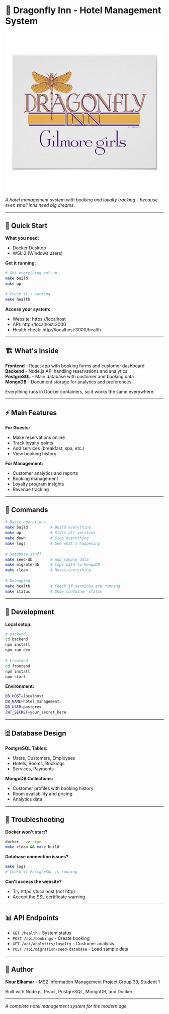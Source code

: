# 🏨 Dragonfly Inn - Hotel Management System

![Dragonfly Inn Logo](./logo.png)

*A hotel management system with booking and loyalty tracking - because even small inns need big dreams.*

---

## 🚀 Quick Start

**What you need:**
- Docker Desktop
- WSL 2 (Windows users)

**Get it running:**
```bash
# Get everything set up
make build
make up

# Check it's working
make health
```

**Access your system:**
- Website: https://localhost 
- API: http://localhost:3000
- Health check: http://localhost:3000/health

---

## 🏗️ What's Inside

**Frontend** - React app with booking forms and customer dashboard  
**Backend** - Node.js API handling reservations and analytics  
**PostgreSQL** - Main database with customer and booking data  
**MongoDB** - Document storage for analytics and preferences  

Everything runs in Docker containers, so it works the same everywhere.

---

## ⚡ Main Features

**For Guests:**
- Make reservations online
- Track loyalty points
- Add services (breakfast, spa, etc.)
- View booking history

**For Management:**
- Customer analytics and reports
- Booking management
- Loyalty program insights
- Revenue tracking

---

## 📖 Commands

```bash
# Basic operations
make build          # Build everything
make up             # Start all services
make down           # Stop everything
make logs           # See what's happening

# Database stuff
make seed-db        # Add sample data
make migrate-db     # Copy data to MongoDB
make clean          # Reset everything

# Debugging
make health         # Check if services are running
make status         # Show container status
```

---

## 🔧 Development

**Local setup:**
```bash
# Backend
cd backend
npm install
npm run dev

# Frontend  
cd frontend
npm install
npm start
```

**Environment:**
```bash
DB_HOST=localhost
DB_NAME=hotel_management
DB_USER=postgres
JWT_SECRET=your_secret_here
```

---

## 🗄️ Database Design

**PostgreSQL Tables:**
- Users, Customers, Employees
- Hotels, Rooms, Bookings
- Services, Payments

**MongoDB Collections:**
- Customer profiles with booking history
- Room availability and pricing
- Analytics data

---

## 🚨 Troubleshooting

**Docker won't start?**
```bash
docker --version
make clean && make build
```

**Database connection issues?**
```bash
make logs
# Check if PostgreSQL is running
```

**Can't access the website?**
- Try https://localhost (not http)
- Accept the SSL certificate warning

---

## 📊 API Endpoints

- `GET /health` - System status
- `POST /api/bookings` - Create booking
- `GET /api/analytics/loyalty` - Customer analysis
- `POST /api/migration/seed-database` - Load sample data

---

## 👤 Author

**Nour Elkamar** - MS2 Information Management Project
Group 39, Student 1

Built with Node.js, React, PostgreSQL, MongoDB, and Docker.

---

*A complete hotel management system for the modern age.*
